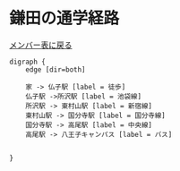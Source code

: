 # 鎌田の通学経路

[メンバー表に戻る](member.md#メンバー表)

```graphviz
digraph {
    edge [dir=both]

    家 -> 仏子駅 [label = 徒歩]
    仏子駅 ->所沢駅 [label = 池袋線]
    所沢駅 -> 東村山駅 [label = 新宿線]
    東村山駅 -> 国分寺駅 [label = 国分寺線]
    国分寺駅 -> 高尾駅 [label = 中央線]
    高尾駅 -> 八王子キャンパス [label = バス]

    
}
```
